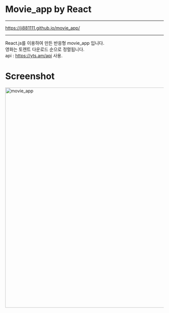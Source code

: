 # Movie_app by React

------------------------------------------------

https://ji881111.github.io/movie_app/

------------------------------------------------

React.js를 이용하여 만든 반응형 movie_app 입니다.  
영화는 토렌트 다운로드 순으로 정렬됩니다.  
api : https://yts.am/api 사용.


# Screenshot

<img width="700" alt="movie_app" src="https://user-images.githubusercontent.com/32053049/52915707-98f6fb00-331a-11e9-805c-753431a5d59e.png">
